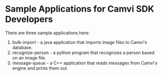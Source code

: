 # Sample Applications for Camvi SDK Developers

There are three sample applications here:

1. bulk-import - a java application that imports image files to Camvi's database.
2. recognize-person - a python program that recognizes a person based on an image file.
3. message-queue - a C++ application that reads messages from Camvi's engine and prints them out.

